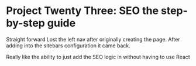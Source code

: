 # Project Twenty Three: SEO the step-by-step guide


Straight forward
Lost the left nav after originally creating the page. After adding into the sitebars configuration it came back.

Really like the ability to just add the SEO logic in without having to use React